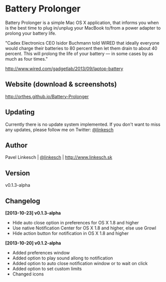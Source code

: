 Battery Prolonger
=================

Battery Prolonger is a simple Mac OS X application, that informs you when is the best time to plug in/unplug your MacBook to/from a power adapter to prolong your battery life.

"Cadex Electronics CEO Isidor Buchmann told WIRED that ideally everyone would charge their batteries to 80 percent then let them drain to about 40 percent. This will prolong the life of your battery — in some cases by as much as four times."

http://www.wired.com/gadgetlab/2013/09/laptop-battery


Website (download & screenshots)
--------------------------------

http://orthes.github.io/Battery-Prolonger


Updating
--------

Currently there is no update system implemented. If you don't want to miss any updates, please follow me on Twitter: [@linkesch](http://twitter.com/linkesch)


Author
------

Pavel Linkesch | [@linkesch](http://twitter.com/linkesch) | http://www.linkesch.sk


Version
-------

v0.1.3-alpha


Changelog
---------

**[2013-10-23] v0.1.3-alpha**

- Hide auto close option in preferences for OS X 1.8 and higher
- Use native Notification Center for OS X 1.8 and higher, else use Growl
- Hide action button for notification in OS X 1.8 and higher


**[2013-10-20] v0.1.2-alpha**

- Added preferences window
- Added option to play sound allong to notification
- Added option to auto close notification window or to wait on click
- Added option to set custom limits
- Changed icons
